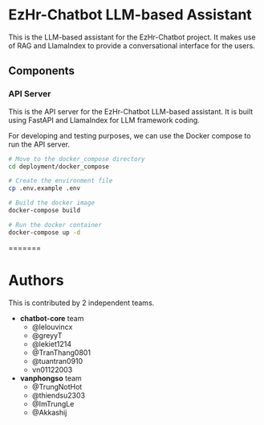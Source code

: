 # EzHr-Chatbot LLM-based Assistant

This is the LLM-based assistant for the EzHr-Chatbot project. It makes use of RAG and LlamaIndex to provide a conversational interface for the users.


## Components

### API Server

This is the API server for the EzHr-Chatbot LLM-based assistant. It is built using FastAPI and LlamaIndex for LLM framework coding.

For developing and testing purposes, we can use the Docker compose to run the API server.

```bash
# Move to the docker_compose directory
cd deployment/docker_compose

# Create the environment file
cp .env.example .env

# Build the docker image
docker-compose build

# Run the docker container
docker-compose up -d
```

=======
# Authors

This is contributed by 2 independent teams.

- **chatbot-core** team
  - @lelouvincx
  - @greyyT
  - @lekiet1214
  - @TranThang0801
  - @tuantran0910
  - vn01122003
- **vanphongso** team
  - @TrungNotHot
  - @thiendsu2303
  - @ImTrungLe
  - @Akkashij
